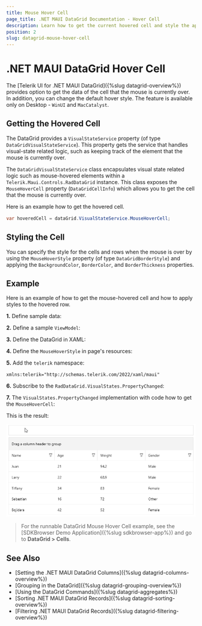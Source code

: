 ```yaml
---
title: Mouse Hover Cell
page_title: .NET MAUI DataGrid Documentation - Hover Cell
description: Learn how to get the current hovered cell and style the appearance of the cell of the Telerik UI for .NET MAUI DataGrid component.
position: 2
slug: datagrid-mouse-hover-cell
---
```


# .NET MAUI DataGrid Hover Cell

 The [Telerik UI for .NET MAUI DataGrid]({%slug datagrid-overview%}) provides option to get the data of the cell that the mouse is currently over. In addition, you can change the default hover style. The feature is available only on Desktop - `WinUI` and `MacCatalyst`.

## Getting the Hovered Cell

The DataGrid provides a `VisualStateService` property (of type `DataGridVisualStateService`). This property gets the service that handles visual-state related logic, such as keeping track of the element that the mouse is currently over.

The `DataGridVisualStateService` class encapsulates visual state related logic such as mouse-hovered elements within a `Telerik.Maui.Controls.RadDataGrid` instance. This class exposes the `MouseHoverCell` property (`DataGridCellInfo`) which allows you to get the cell that the mouse is currently over.

Here is an example how to get the hovered cell.

```C#
var hoveredCell = dataGrid.VisualStateService.MouseHoverCell;
```

## Styling the Cell

You can specify the style for the cells and rows when the mouse is over by using the `MouseHoverStyle` property (of type `DataGridBorderStyle`) and applying the `BackgroundColor`, `BorderColor`, and `BorderThickness` properties.

## Example

Here is an example of how to get the mouse-hovered cell and how to apply styles to the hovered row.

**1.** Define sample data:

<snippet id='datagrid-persondetails' />

**2.** Define a sample `ViewModel`:

<snippet id='datagrid-reordering-viewmodel' />

**3.** Define the DataGrid in XAML:

<snippet id='datagrid-mousehovercell' />

**4.** Define the `MouseHoverStyle` in page's resources:

<snippet id='datagrid-cells-hover-style' />

**5.** Add the `telerik` namespace:

```XAML
xmlns:telerik="http://schemas.telerik.com/2022/xaml/maui"
```

**6.** Subscribe to the `RadDataGrid.VisualStates.PropertyChanged`:

<snippet id='datagrid-visualstateservice-propertychanged' />

**7.** The `VisualStates.PropertyChanged` implementation with code how to get the `MouseHoverCell`:

<snippet id='visualstate-service' />

This is the result:

![.NET MAUI DataGrid Mouse Hover Cell](../images/datagrid-mousehover-cell.gif)

> For the runnable DataGrid Mouse Hover Cell example, see the [SDKBrowser Demo Application]({%slug sdkbrowser-app%}) and go to **DataGrid > Cells**.

## See Also

- [Setting the .NET MAUI DataGrid Columns]({%slug datagrid-columns-overview%})
- [Grouping in the DataGrid]({%slug datagrid-grouping-overview%})
- [Using the DataGrid Commands]({%slug datagrid-aggregates%})
- [Sorting .NET MAUI DataGrid Records]({%slug datagrid-sorting-overview%})
- [Filtering .NET MAUI DataGrid Records]({%slug datagrid-filtering-overview%})